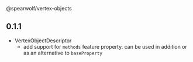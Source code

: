 @spearwolf/vertex-objects

## 0.1.1

- VertexObjectDescriptor
  - add support for `methods` feature property. can be used in addition or as an alternative to `baseProperty`
